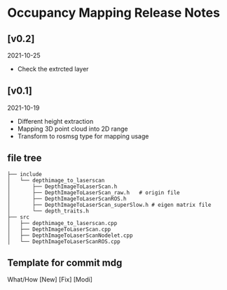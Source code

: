 # Occupancy Mapping Release Notes

## [v0.2]

2021-10-25

- Check the extrcted layer

## [v0.1]

2021-10-19

- Different height extraction 
- Mapping 3D point cloud into 2D range
- Transform to rosmsg type for mapping usage

## file tree
```
├── include
│   └── depthimage_to_laserscan
│       ├── DepthImageToLaserScan.h
│       ├── DepthImageToLaserScan_raw.h   # origin file
│       ├── DepthImageToLaserScanROS.h  
│       ├── DepthImageToLaserScan_superSlow.h # eigen matrix file
│       └── depth_traits.h
├── src
│   ├── depthimage_to_laserscan.cpp
│   ├── DepthImageToLaserScan.cpp
│   ├── DepthImageToLaserScanNodelet.cpp
│   └── DepthImageToLaserScanROS.cpp

```

## Template for commit mdg
What/How
[New]
[Fix]
[Modi]